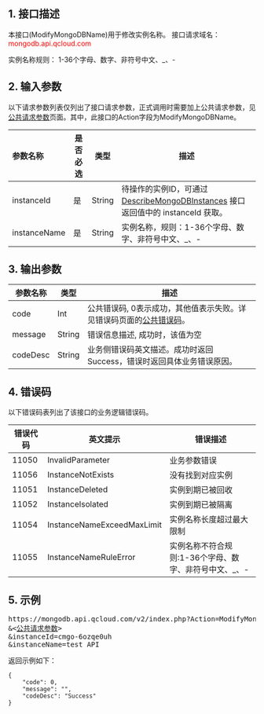 ## 1. 接口描述
本接口(ModifyMongoDBName)用于修改实例名称。
接口请求域名：<font style='color:red'>mongodb.api.qcloud.com </font>

实例名称规则： 1-36个字母、数字、非符号中文、_、-

## 2. 输入参数
以下请求参数列表仅列出了接口请求参数，正式调用时需要加上公共请求参数，见<a href='https://intl.cloud.tencent.com/document/product/213/6976' title='公共请求参数'>公共请求参数</a>页面。其中，此接口的Action字段为ModifyMongoDBName。

| 参数名称 | 是否必选  | 类型 | 描述 |
|:---------|---------|---------|---------|
| instanceId | 是 | String | 待操作的实例ID，可通过 [DescribeMongoDBInstances](https://intl.cloud.tencent.com//document/product/240/8312) 接口返回值中的 instanceId 获取。 |
| instanceName | 是 | String | 实例名称，规则：1-36个字母、数字、非符号中文、_、-|

## 3. 输出参数

| 参数名称 | 类型 | 描述 |
|---------|---------|---------|
| code | Int | 公共错误码, 0表示成功，其他值表示失败。详见错误码页面的<a href='https://intl.cloud.tencent.com/document/product/377/8946'>公共错误码</a>。 |
| message | String | 错误信息描述, 成功时，该值为空 |
| codeDesc | String | 业务侧错误码英文描述。成功时返回Success，错误时返回具体业务错误原因。 |

## 4. 错误码
以下错误码表列出了该接口的业务逻辑错误码。

| 错误代码 | 英文提示 | 错误描述 |
|---------|---------|---------|
|11050|InvalidParameter|业务参数错误|
|11056|InstanceNotExists|没有找到对应实例|
|11051|InstanceDeleted|实例到期已被回收|
|11052|InstanceIsolated|实例到期已被隔离|
|11054|InstanceNameExceedMaxLimit|实例名称长度超过最大限制|
|11055|InstanceNameRuleError|实例名称不符合规则:1-36个字母、数字、非符号中文、_、-|


## 5. 示例
<pre>
https://mongodb.api.qcloud.com/v2/index.php?Action=ModifyMongoDBName
&<<a href="https://intl.cloud.tencent.com/doc/api/229/6976">公共请求参数</a>>
&instanceId=cmgo-6ozqe0uh
&instanceName=test_API
</pre>
返回示例如下：
```
{
    "code": 0,
    "message": "",
    "codeDesc": "Success"
}

```